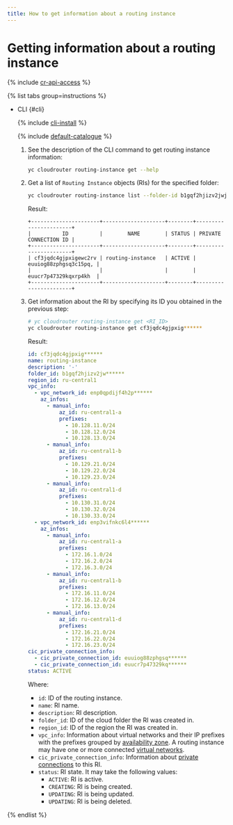 ```yaml
---
title: How to get information about a routing instance
---
```


# Getting information about a routing instance

{% include [cr-api-access](../../_includes/cloud-router/cr-api-access.md) %}

{% list tabs group=instructions %}

- CLI {#cli}

  {% include [cli-install](../../_includes/cli-install.md) %}

  {% include [default-catalogue](../../_includes/default-catalogue.md) %}

  1. See the description of the CLI command to get routing instance information:

      ```bash
      yc cloudrouter routing-instance get --help
      ```

  1. Get a list of `Routing Instance` objects (RIs) for the specified folder:

      ```bash
      yc cloudrouter routing-instance list --folder-id b1gqf2hjizv2jwj4dnga 
      ```

      Result:

      ```text
      +----------------------+--------------------+--------+-----------------------+
      |          ID          |        NAME        | STATUS | PRIVATE CONNECTION ID |
      +----------------------+--------------------+--------+-----------------------+
      | cf3jqdc4gjpxigewc2rv | routing-instance   | ACTIVE | euuiog88zphgsq3c15pq, |
      |                      |                    |        | euucr7p47329kqxrp4kh  |
      +----------------------+--------------------+--------+-----------------------+
      ```

  1. Get information about the RI by specifying its ID you obtained in the previous step:

      ```bash
      # yc cloudrouter routing-instance get <RI_ID>
      yc cloudrouter routing-instance get cf3jqdc4gjpxig******
      ```

      Result:

      ```yml
      id: cf3jqdc4gjpxig******
      name: routing-instance
      description: '-'
      folder_id: b1gqf2hjizv2jw******
      region_id: ru-central1
      vpc_info:
        - vpc_network_id: enp0qpdijf4h2p******
          az_infos:
            - manual_info:
                az_id: ru-central1-a
                prefixes:
                  - 10.128.11.0/24
                  - 10.128.12.0/24
                  - 10.128.13.0/24
            - manual_info:
                az_id: ru-central1-b
                prefixes:
                  - 10.129.21.0/24
                  - 10.129.22.0/24
                  - 10.129.23.0/24
            - manual_info:
                az_id: ru-central1-d
                prefixes:
                  - 10.130.31.0/24
                  - 10.130.32.0/24
                  - 10.130.33.0/24
        - vpc_network_id: enp3vifnkc6l4******
          az_infos:
            - manual_info:
                az_id: ru-central1-a
                prefixes:
                  - 172.16.1.0/24
                  - 172.16.2.0/24
                  - 172.16.3.0/24
            - manual_info:
                az_id: ru-central1-b
                prefixes:
                  - 172.16.11.0/24
                  - 172.16.12.0/24
                  - 172.16.13.0/24
            - manual_info:
                az_id: ru-central1-d
                prefixes:
                  - 172.16.21.0/24
                  - 172.16.22.0/24
                  - 172.16.23.0/24
      cic_private_connection_info:
        - cic_private_connection_id: euuiog88zphgsq******
        - cic_private_connection_id: euucr7p47329kq******
      status: ACTIVE
      ```

      Where:
      * `id`: ID of the routing instance.
      * `name`: RI name.
      * `description`: RI description.
      * `folder_id`: ID of the cloud folder the RI was created in.
      * `region_id`: ID of the region the RI was created in.
      * `vpc_info`: Information about virtual networks and their IP prefixes with the prefixes grouped by [availability zone](../../overview/concepts/geo-scope.md). A routing instance may have one or more connected [virtual networks](../../vpc/concepts/network.md).
      * `cic_private_connection_info`: Information about [private connections](../../interconnect/concepts/priv-con.md) to this RI.
      * `status`: RI state. It may take the following values: 
        * `ACTIVE`: RI is active.
        * `CREATING`: RI is being created.
        * `UPDATING`: RI is being updated.
        * `UPDATING`: RI is being deleted.

{% endlist %}

